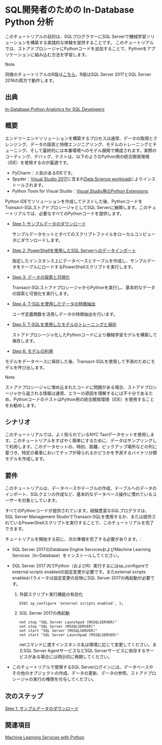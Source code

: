 # SQL開発者のための In-Database Python 分析

このチュートリアルの目的は、SQLプログラマーにSQL Serverで機械学習ソリューションを構築する実践的な体験を提供することです。 このチュートリアルでは、ストアドプロシージャにPythonコードを追加することで、Pythonをアプリケーションに組み込む方法を学習します。

> [!NOTE]
> 同様のチュートリアルのR版は[こちら](sqldev-in-database-r-for-sql-developers.md)。R版はSQL Server 2017とSQL Server 2016の両方で動作します。

## 出典
[In-Database Python Analytics for SQL Developers](https://docs.microsoft.com/en-us/sql/advanced-analytics/tutorials/sqldev-in-database-python-for-sql-developers)

## 概要

エンドツーエンドソリューションを構築するプロセスは通常、データの取得とクレンジング、データの探索と特徴エンジニアリング、モデルのトレーニングとチューニング、そして最終的には本番環境へのモデル展開で構成されます。実際のコーディング、デバッグ、テストは、以下のようなPython用の統合開発環境（IDE）を使用するのが最適です。

+ PyCharm：人気のあるIDEです。
+ Spyder：[Visual Studio 2017](https://blogs.msdn.microsoft.com/visualstudio/2017/05/12/a-lap-around-python-in-visual-studio-2017/)に含まれ[Data Science workload](https://blogs.msdn.microsoft.com/visualstudio/2016/11/18/data-science-workloads-in-visual-studio-2017-rc/)によりインストールされます。
+ Python Tools for Visual Studio：[Visual Studio用のPython Extensions](https://docs.microsoft.com/visualstudio/python/python-in-visual-studio).

Python IDEでソリューションを作成してテストした後、PythonコードをTransact-SQLストアドプロシージャとしてSQL Serverに展開します。このチュートリアルでは、必要なすべてのPythonコードを提供します。

- [Step 1: サンプルデータのダウンロード](sqldev-py1-download-the-sample-data.md)

  サンプルデータセットとすべてのスクリプトファイルをローカルコンピュータにダウンロードします。

- [Step 2: PowerShellを使用したSQL Serverへのデータインポート](sqldev-py2-import-data-to-sql-server-using-powershell.md)

  指定したインスタンス上にデータベースとテーブルを作成し、サンプルデータをテーブルにロードするPowerShellスクリプトを実行します。

- [Step 3: データの探索と可視化](sqldev-py3-explore-and-visualize-the-data.md)

  Transact-SQLストアドプロシージャからPythonを実行し、基本的なデータの探索と可視化を実行します。

- [Step 4: T-SQLを使用したデータの特徴抽出](sqldev-py4-create-data-features-using-t-sql.md)

  ユーザ定義関数を活用しデータの特徴抽出を行います。

- [Step 5: T-SQLを使用したモデルのトレーニングと保存](sqldev-py5-train-and-save-a-model-using-t-sql.md)

   ストアドプロシージャ化したPythonコードにより機械学習モデルを構築して保存します。
  
-  [Step 6: モデルの利用](sqldev-py6-operationalize-the-model.md)

  モデルをデータベースに保存した後、Transact-SQLを使用して予測のためにモデルを呼び出します。

> [!NOTE]
> ストアドプロシージャに埋め込まれたコードに問題がある場合、ストアドプロシージャから返される情報は通常、エラーの原因を理解するには不十分であるため、PythonコードのテストはPython用の統合開発環境（IDE）を使用することをお勧めします。


## シナリオ

このチュートリアルでは、よく知られているNYC Taxiデータセットを使用します。このチュートリアルをすばやく簡単にするために、データはサンプリングして利用します。このデータセットの、時刻、距離、ピックアップ場所などの列に基づき、特定の乗車においてチップが得られるかどうかを予測するバイナリ分類モデルを作成します。

## 要件

このチュートリアルは、データベースやテーブルの作成、テーブルへのデータのインポート、SQLクエリの作成など、基本的なデータベース操作に慣れているユーザーを対象としています。

すべてのPythonコードが提供されています。経験豊富なSQLプログラマは、SQL Server Management StudioでTransact-SQLを使用するか、または提供されているPowerShellスクリプトを実行することで、このチュートリアルを完了できます。

チュートリアルを開始する前に、次の準備を完了する必要があります。:

- SQL Server 2017のDatabase Engine ServicesおよびMachine Learning Services（In-Database）をインストールしてください。

- SQL Server 2017 内でPython（およびR）実行するにはsp_configureでexternal scripts enabledの設定変更が必要です。またexternal scripts enabledパラメータは設定変更の反映にSQL Server 2017の再起動が必要です。

    1. 外部スクリプト実行機能の有効化

        ```SQL:T-SQL
        EXEC sp_configure 'external scripts enabled', 1;
        ```

    2. SQL Server 2017の再起動

        ```cmd:cmd
        net stop "SQL Server Launchpad (MSSQLSERVER)"
        net stop "SQL Server (MSSQLSERVER)"
        net start "SQL Server (MSSQLSERVER)"
        net start "SQL Server Launchpad (MSSQLSERVER)"
        ```

        netコマンドに渡すインスタンス名は環境に応じて変更してください。またSQL Server AgentサービスなどSQL Serverサービスに依存するサービスがある場合には明示的に再開してください。

- このチュートリアルで使用するSQL Serverログインには、データベースやその他のオブジェクトの作成、データの更新、データの参照、ストアドプロシージャの実行の権限を付与してください。

## 次のステップ

  [Step 1: サンプルデータのダウンロード](sqldev-py1-download-the-sample-data.md)

## 関連項目

[Machine Learning Services with Python](https://docs.microsoft.com/en-us/sql/advanced-analytics/python/sql-server-python-services)

<!--
---
title: "In-Database Python Analytics for SQL Developers | Microsoft Docs"
ms.custom: ""
ms.date: "05/25/2017"
ms.prod: "sql-server-2017"
ms.reviewer: ""
ms.suite: ""
ms.technology: 
  - "r-services"
ms.tgt_pltfrm: ""
ms.topic: "article"
applies_to: 
  - "SQL Server 2017"
dev_langs: 
  - "Python"
  - "TSQL"
ms.assetid: 
caps.latest.revision: 2
author: "jeannt"
ms.author: "jeannt"
manager: "jhubbard"
---
# In-Database Python Analytics for SQL Developers

The goal of this walkthrough is to provide SQL programmers with hands-on experience building a machine learning solution in SQL Server. In this walkthrough, you'll learn how to incorporate Python into an application by adding Python code to stored procedures.

> [!NOTE]
> Prefer R? See [this tutorial](sqldev-in-database-r-for-sql-developers.md), which provides a similar solution but uses R, and can eb run in either SQL Server 2016 or SQL Server 2017.

## Overview

The process of building an end to end solution typically consists of obtaining and cleaning data, data exploration and feature engineering, model training and tuning, and finally deployment of the model in production. Development and testing of the actual code is best performed using a dedicated development environment, such as these Python tools:

+ PyCharm, a popular IDE
+ Spyder, which is included with [Visual Studio 2017](https://blogs.msdn.microsoft.com/visualstudio/2017/05/12/a-lap-around-python-in-visual-studio-2017/) if you install the [Data Science workload](https://blogs.msdn.microsoft.com/visualstudio/2016/11/18/data-science-workloads-in-visual-studio-2017-rc/)
+ [Python Extensions for Visual Studio](https://docs.microsoft.com/visualstudio/python/python-in-visual-studio).

After you have created and tested the solution in the IDE, you can deploy the Python code to [!INCLUDE[ssNoVersion](../../includes/ssnoversion-md.md)] using [!INCLUDE[tsql](../../includes/tsql-md.md)] stored procedures in the familiar environment of [!INCLUDE[ssManStudio](../../includes/ssmanstudio-md.md)].

In this walkthrough, we'll assume that you have been given all the Python code needed for the solution, and you'll focus on building and deploying the solution using SQL Server.

- [Step 1: Download the Sample Data](sqldev-py1-download-the-sample-data.md)

  Download the sample dataset and all script files to a local computer.

- [Step 2: Import Data to SQL Server using PowerShell](sqldev-py2-import-data-to-sql-server-using-powershell.md)

  Execute a PowerShell script that creates a database and a table on the specified instance, and loads the sample data to the table.

- [Step 3: Explore and Visualize the Data](sqldev-py3-explore-and-visualize-the-data.md)

  Perform basic data exploration and visualization, by calling Python from [!INCLUDE[tsql](../../includes/tsql-md.md)] stored procedures.

- [Step 4: Create Data Features using T-SQL](sqldev-py5-train-and-save-a-model-using-t-sql.md)

  Create new data features using custom SQL functions.
  
- [Step 5: Train and Save a Model using T-SQL](sqldev-py5-train-and-save-a-model-using-t-sql.md)

   Build and save the machine learning model, using Python in stored procedures.
  
-  [Step 6: Operationalize the Model](sqldev-py6-operationalize-the-model.md)

  After the model has been saved to the database, call the model for prediction using [!INCLUDE[tsql](../../includes/tsql-md.md)].

> [!NOTE]
> We recommend that you do not use [!INCLUDE[ssManStudioFull](../../includes/ssmanstudiofull-md.md)] to write or test Python code. If the code that you embed in a stored procedure has any problems, the information that is returned from the stored procedure is usually inadequate to understand the cause of the error.


### Scenario

This walkthrough uses the well-known NYC Taxi data set. To make this walkthrough quick and easy, the data is sampled. Using this data, you'll create a binary classification model that predicts whether a particular trip is likely to get a tip or not, based on columns such as the time of day, distance, and pick-up location.

### Requirements

This walkthrough is intended for users who are already familiar with fundamental database operations, such as creating databases and tables, importing data into tables, and creating SQL queries.

All Python code is provided. An experienced SQL programmer should be able to complete this walkthrough by using [!INCLUDE[tsql](../../includes/tsql-md.md)] in [!INCLUDE[ssManStudioFull](../../includes/ssmanstudiofull-md.md)] or by running the provided PowerShell scripts.

Before starting the walkthrough, you must complete these preparations:

- Install an instance of SQL Server 2017 with Machine Learning Services and Python enabled (requires CTP 2.0 or later).
- The login that you use for this walkthrough must have permissions to create databases and other objects, to upload data, select data, and run stored procedures.

## Next Step

  [Step 1: Download the Sample Data](sqldev-py1-download-the-sample-data.md)

## See Also

[Machine Learning Services with Python](../python/sql-server-python-services.md)



-->